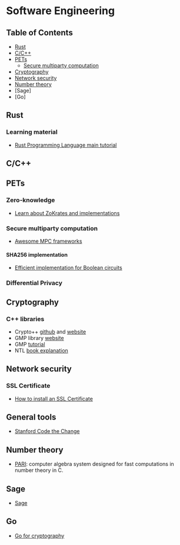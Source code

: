 # Software Engineering

## Table of Contents

* [Rust](#rust)
* [C/C++](#c/c++)
* [PETs](#pets)
	* [Secure multiparty computation](#secure-multiparty-computation)
* [Cryptography](#cryptography)
* [Network security](#network-security)
* [Number theory](#number-theory)
* [Sage]
* [Go]


## Rust

### Learning material

- [Rust Programming Language main tutorial](https://doc.rust-lang.org/book/title-page.html)

## C/C++

## PETs

### Zero-knowledge

- [Learn about ZoKrates and implementations](https://learn.scrypt.io/)

### Secure multiparty computation

- [Awesome MPC frameworks](https://github.com/rdragos/awesome-mpc/blob/master/readme.md)

#### SHA256 implementation

- [Efficient implementation for Boolean circuits](https://dl.acm.org/doi/pdf/10.1145/3133956.3134060)

### Differential Privacy

## Cryptography

### C++ libraries

- Crypto++ [github](https://github.com/weidai11/cryptopp) and [website](https://www.cryptopp.com/)
- GMP library [website](https://gmplib.org/)
- GMP [tutorial](https://github.com/jumpmanmv/gmp)
- NTL [book explanation](https://www.shoup.net/papers/akl-chapter.pdf)

## Network security

### SSL Certificate

- [How to install an SSL Certificate](https://sucuri.net/guides/how-to-install-ssl-certificate/#:~:text=In%20the%20Websites%20and%20Domains,certificate%20you%20added%20to%20Plesk.)

## General tools

- [Stanford Code the Change](https://codethechange.stanford.edu/guides/index.html)

## Number theory

- [PARI](http://pari.math.u-bordeaux.fr/): computer algebra system designed for fast computations in number theory in C.

## Sage

- [Sage](https://www.sagemath.org/)

## Go

- [Go for cryptography](https://asecuritysite.com/golang/)